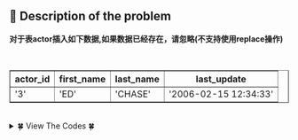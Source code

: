 ## &#128044; Description of the problem

**对于表actor插入如下数据,如果数据已经存在，请忽略(不支持使用replace操作)**

<br>

<table border="1" cellpadding="2" cellspacing="0">  <tbody>   <tr>    <th>     actor_id    </th>    <th>     first_name    </th>    <th>     last_name    </th>    <th>     last_update    </th>   </tr>  </tbody>  <tbody>   <tr>    <td>     '3'    </td>    <td>     'ED'    </td>    <td>     'CHASE'    </td>    <td>     '2006-02-15 12:34:33'    </td>   </tr>  </tbody> </table>

<br>

<details>
<summary>&#127808; View The Codes &#127808;</summary>
  
```sql
 INSERT IGNORE INTO actor 
 VALUES(
     3, 'ED', 'CHASE', '2006-02-15 12:34:33'
 );
```
</details>